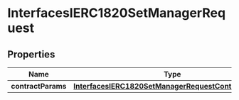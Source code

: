 

# InterfacesIERC1820SetManagerRequest

## Properties

Name | Type | Description | Notes
------------ | ------------- | ------------- | -------------
**contractParams** | [**InterfacesIERC1820SetManagerRequestContractParams**](InterfacesIERC1820SetManagerRequestContractParams.md) |  | 




